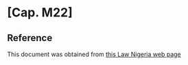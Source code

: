 # [Cap. M22]

## Reference

This document was obtained from [this Law Nigeria web page](http://www.lawnigeria.com/LFN/M/Motor-Vehicles%28Third-Party-Insurance%29Act.php)
